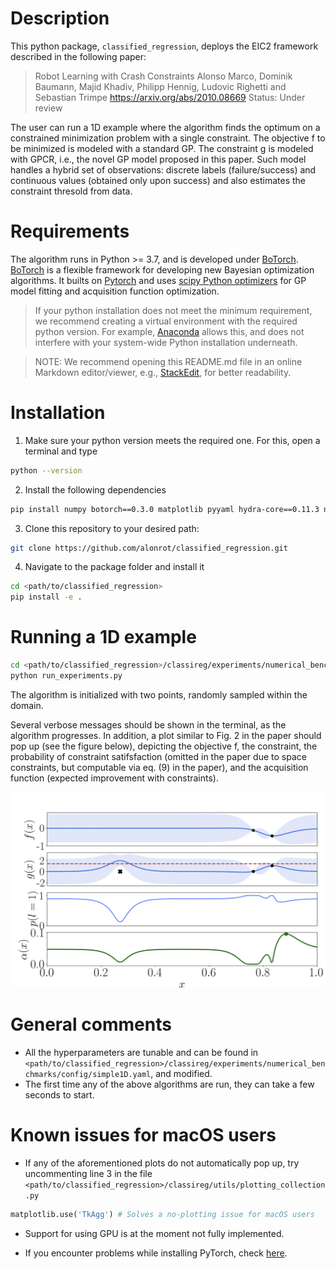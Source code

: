 Description
=========
This python package, `classified_regression`, deploys the EIC2 framework described in the following paper:

> Robot Learning with Crash Constraints
> Alonso Marco, Dominik Baumann, Majid Khadiv, Philipp Hennig, Ludovic Righetti and Sebastian Trimpe
> https://arxiv.org/abs/2010.08669
> Status: Under review

The user can run a 1D example where the algorithm finds the optimum on a constrained minimization problem with a single constraint. The objective f to be minimized is modeled with a standard GP. The constraint g is modeled with GPCR, i.e., the novel GP model proposed in this paper. Such model handles a hybrid set of observations: discrete labels (failure/success) and continuous values (obtained only upon success) and also estimates the constraint thresold from data.


Requirements
============

The algorithm runs in Python >= 3.7, and is developed under [BoTorch](https://botorch.org/). [BoTorch](https://botorch.org/) is a flexible framework for developing new Bayesian optimization algorithms. It builts on [Pytorch](https://pytorch.org/) and uses [scipy Python optimizers](https://docs.scipy.org/doc/scipy/reference/tutorial/optimize.html) for GP model fitting and acquisition function optimization. 

> If your python installation does not meet the minimum requirement, we recommend creating a virtual environment with the required python version. For example, [Anaconda](https://www.anaconda.com/distribution/) allows this, and does not interfere with your system-wide Python installation underneath. 

> NOTE: We recommend opening this README.md file in an online Markdown editor/viewer, e.g., [StackEdit](https://stackedit.io/app#), for better readability.

Installation 
============

1. Make sure your python version meets the required one. For this, open a terminal and type
```bash
python --version
```
2. Install the following dependencies
```bash
pip install numpy botorch==0.3.0 matplotlib pyyaml hydra-core==0.11.3 nlopt==2.6.2
```
3. Clone this repository to your desired path:
```bash
git clone https://github.com/alonrot/classified_regression.git
```
4. Navigate to the package folder and install it
```bash
cd <path/to/classified_regression>
pip install -e .
```

Running a 1D example
====================

```bash
cd <path/to/classified_regression>/classireg/experiments/numerical_benchmarks
python run_experiments.py
```

The algorithm is initialized with two points, randomly sampled within the domain.

Several verbose messages should be shown in the terminal, as the algorithm progresses. In addition, a plot similar to Fig. 2 in the paper should pop up (see the figure below), depicting the objective f, the constraint, the probability of constraint satifsfaction (omitted in the paper due to space constraints, but computable via eq. (9) in the paper), and the acquisition function (expected improvement with constraints).

![1D example](pic_1D_example.png)

General comments
================

 * All the hyperparameters are tunable and can be found in `<path/to/classified_regression>/classireg/experiments/numerical_benchmarks/config/simple1D.yaml`, and modified.
 * The first time any of the above algorithms are run, they can take a few seconds to start.

Known issues for macOS users
============================
 * If any of the aforementioned plots do not automatically pop up, try uncommenting line 3 in the file `<path/to/classified_regression>/classireg/utils/plotting_collection.py`
```python
matplotlib.use('TkAgg') # Solves a no-plotting issue for macOS users
```

 * Support for using GPU is at the moment not fully implemented.
 
 * If you encounter problems while installing PyTorch, check [here](https://pytorch.org/get-started/locally/).



